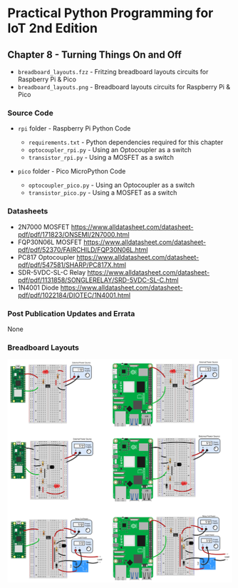 # Practical Python Programming for IoT 2nd Edition

## Chapter 8 - Turning Things On and Off

* `breadboard_layouts.fzz` - Fritzing breadboard layouts circuits for Raspberry Pi &amp; Pico
* `breadboard_layouts.png` - Breadboard layouts circuits for Raspberry Pi &amp; Pico

### Source Code

* `rpi` folder - Raspberry Pi Python Code

  * `requirements.txt` - Python dependencies required for this chapter
  * `optocoupler_rpi.py` - Using an Optocoupler as a switch
  * `transistor_rpi.py` - Using a MOSFET as a switch

* `pico` folder - Pico MicroPython Code

  * `optocoupler_pico.py` - Using an Optocoupler as a switch
  * `transistor_pico.py` - Using a MOSFET as a switch

### Datasheets

* 2N7000 MOSFET <https://www.alldatasheet.com/datasheet-pdf/pdf/171823/ONSEMI/2N7000.html>
* FQP30N06L MOSFET <https://www.alldatasheet.com/datasheet-pdf/pdf/52370/FAIRCHILD/FQP30N06L.html>
* PC817 Optocoupler <https://www.alldatasheet.com/datasheet-pdf/pdf/547581/SHARP/PC817X.html>
* SDR-5VDC-SL-C Relay <https://www.alldatasheet.com/datasheet-pdf/pdf/1131858/SONGLERELAY/SRD-5VDC-SL-C.html>
* 1N4001 Diode <https://www.alldatasheet.com/datasheet-pdf/pdf/1022184/DIOTEC/1N4001.html>

### Post Publication Updates and Errata

None

### Breadboard Layouts

![Breadboard Layouts](./breadboard_layouts.png)